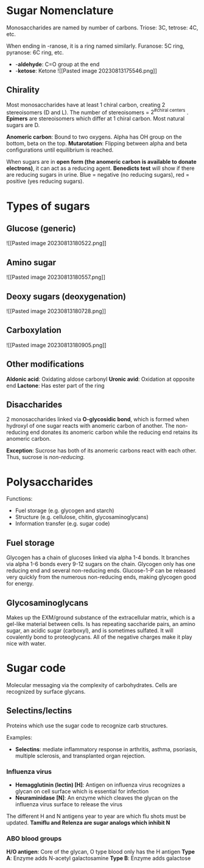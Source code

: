 # Sugar Nomenclature
Monosaccharides are named by number of carbons. Triose: 3C, tetrose: 4C, etc.

When ending in -ranose, it is a ring named similarly. Furanose: 5C ring, pyranose: 6C ring, etc.

- -**aldehyde**: C=O group at the end
- -**ketose**: Ketone
![[Pasted image 20230813175546.png]]
## Chirality
Most monosaccharides have at least 1 chiral carbon, creating 2 stereoisomers (D and L). The number of stereoisomers = $2^\text{\# chiral centers}$ . **Epimers** are stereoisomers which differ at 1 chiral carbon. Most natural sugars are D.

**Anomeric carbon**: Bound to two oxygens. Alpha has OH group on the bottom, beta on the top.
**Mutarotation**: Flipping between alpha and beta configurations until equilibrium is reached.

When sugars are in **open form (the anomeric carbon is available to donate electrons)**, it can act as a reducing agent. **Benedicts test** will show if there are reducing sugars in urine. Blue = negative (no reducing sugars), red = positive (yes reducing sugars).
# Types of sugars
## Glucose (generic)
![[Pasted image 20230813180522.png]]
## Amino sugar
![[Pasted image 20230813180557.png]]
## Deoxy sugars (deoxygenation)
![[Pasted image 20230813180728.png]]
## Carboxylation
![[Pasted image 20230813180905.png]]
## Other modifications
**Aldonic acid**: Oxidating aldose carbonyl
**Uronic avid**: Oxidation at opposite end
**Lactone**: Has ester part of the ring
## Disaccharides
2 monosaccharides linked via **O-glycosidic bond**, which is formed when hydroxyl of one sugar reacts with anomeric carbon of another. The non-reducing end donates its anomeric carbon while the reducing end retains its anomeric carbon.

**Exception**: Sucrose has both of its anomeric carbons react with each other. Thus, sucrose is *non-reducing.*
# Polysaccharides
Functions:
- Fuel storage (e.g. glycogen and starch)
- Structure (e.g. cellulose, chitin, glycosaminoglycans)
- Information transfer (e.g. sugar code)
## Fuel storage
Glycogen has a chain of glucoses linked via alpha 1-4 bonds. It branches via alpha 1-6 bonds every 9-12 sugars on the chain. Glycogen only has one reducing end and several non-reducing ends. Glucose-1-P can be released very quickly from the numerous non-reducing ends, making glycogen good for energy.
## Glycosaminoglycans
Makes up the EXM/ground substance of the extracellular matrix, which is a gel-like material between cells. Is has repeating saccharide pairs, an amino sugar, an acidic sugar (carboxyl), and is sometimes sulfated. It will covalently bond to proteoglycans. All of the negative charges make it play nice with water.
# Sugar code
Molecular messaging via the complexity of carbohydrates. Cells are recognized by surface glycans.
## Selectins/lectins
Proteins which use the sugar code to recognize carb structures. 

Examples:
- **Selectins**: mediate inflammatory response in arthritis, asthma, psoriasis, multiple sclerosis, and transplanted organ rejection.
### Influenza virus
- **Hemagglutinin (lectin) \[H]**: Antigen on influenza virus recognizes a glycan on cell surface which is essential for infection
- **Neuraminidase** **\[N]**: An enzyme which cleaves the glycan on the influenza virus surface to release the virus

The different H and N antigens year to year are which flu shots must be updated. **Tamiflu and Relenza are sugar analogs which inhibit N**
### ABO blood groups
**H/O antigen**: Core of the glycan, O type blood only has the H antigen
**Type A**: Enzyme adds N-acetyl galactosamine
**Type B**: Enzyme adds galactose
